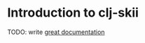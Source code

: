 # Introduction to clj-skii

TODO: write [great documentation](http://jacobian.org/writing/what-to-write/)
